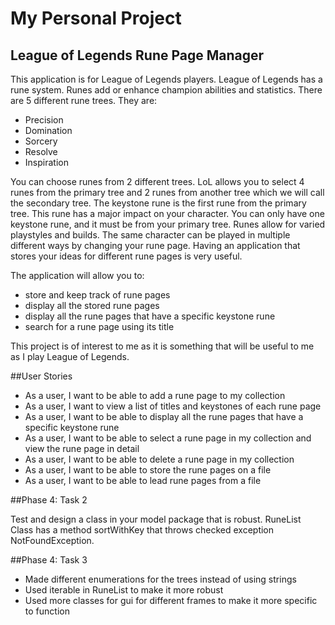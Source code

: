 # My Personal Project

## League of Legends Rune Page Manager 

This application is for League of Legends players. League of Legends has a rune system. 
Runes add or enhance champion abilities and statistics. 
There are 5 different rune trees. 
They are: 
- Precision
- Domination
- Sorcery
- Resolve
- Inspiration

You can choose runes from 2 different trees. LoL allows you to select 4 runes from the primary tree and 2 runes from another tree which we will call the secondary tree. 
The keystone rune is the first rune from the primary tree. This rune has a major impact on your character. You can only have one keystone rune, and it must be from your primary tree.
Runes allow for varied playstyles and builds. The same character can be played in multiple different ways by changing 
your rune page. Having an application that stores your ideas for different rune pages is very useful.

The application will allow you to:
- store and keep track of rune pages 
- display all the stored rune pages
- display all the rune pages that have a specific keystone rune 
- search for a rune page using its title

This project is of interest to me as it is something that will be useful to me as I play League of Legends.
 
##User Stories

- As a user, I want to be able to add a rune page to my collection
- As a user, I want to view a list of titles and keystones of each rune page
- As a user, I want to be able to display all the rune pages that have a specific keystone rune
- As a user, I want to be able to select a rune page in my collection and view the rune page in detail
- As a user, I want to be able to delete a rune page in my collection 
- As a user, I want to be able to store the rune pages on a file
- As a user, I want to be able to lead rune pages from a file

##Phase 4: Task 2

Test and design a class in your model package that is robust.
RuneList Class has a method sortWithKey that throws checked exception NotFoundException.

##Phase 4: Task 3

- Made different enumerations for the trees instead of using strings
- Used iterable in RuneList to make it more robust
- Used more classes for gui for different frames to make it more specific to function